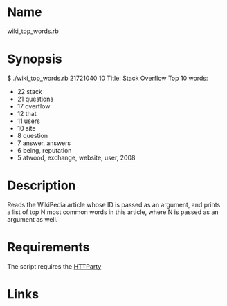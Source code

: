 # Name

wiki_top_words.rb

# Synopsis

$ ./wiki_top_words.rb 21721040 10
Title: Stack Overflow
Top 10 words:
- 22 stack
- 21 questions
- 17 overflow
- 12 that
- 11 users
- 10 site
- 8 question
- 7 answer, answers
- 6 being, reputation
- 5 atwood, exchange, website, user, 2008

# Description

Reads the WikiPedia article whose ID is passed as an argument, and prints
a list of top N most common words in this article, where N is passed as an
argument as well.

# Requirements

The script requires the [HTTParty][httparty]

# Links

[httparty]: https://github.com/jnunemaker/httparty "Ruby HTTP client library"
